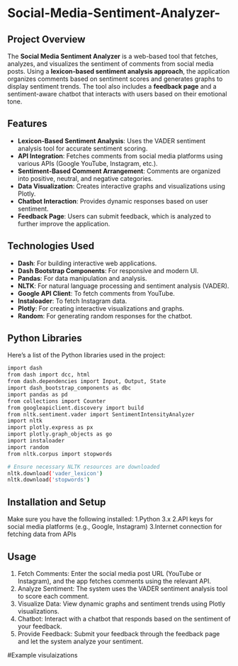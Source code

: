 # Social-Media-Sentiment-Analyzer-

## Project Overview

The **Social Media Sentiment Analyzer** is a web-based tool that fetches, analyzes, and visualizes the sentiment of comments from social media posts. Using a **lexicon-based sentiment analysis approach**, the application organizes comments based on sentiment scores and generates graphs to display sentiment trends. The tool also includes a **feedback page** and a sentiment-aware chatbot that interacts with users based on their emotional tone.

## Features

- **Lexicon-Based Sentiment Analysis**: Uses the VADER sentiment analysis tool for accurate sentiment scoring.
- **API Integration**: Fetches comments from social media platforms using various APIs (Google YouTube, Instagram, etc.).
- **Sentiment-Based Comment Arrangement**: Comments are organized into positive, neutral, and negative categories.
- **Data Visualization**: Creates interactive graphs and visualizations using Plotly.
- **Chatbot Interaction**: Provides dynamic responses based on user sentiment.
- **Feedback Page**: Users can submit feedback, which is analyzed to further improve the application.

## Technologies Used

- **Dash**: For building interactive web applications.
- **Dash Bootstrap Components**: For responsive and modern UI.
- **Pandas**: For data manipulation and analysis.
- **NLTK**: For natural language processing and sentiment analysis (VADER).
- **Google API Client**: To fetch comments from YouTube.
- **Instaloader**: To fetch Instagram data.
- **Plotly**: For creating interactive visualizations and graphs.
- **Random**: For generating random responses for the chatbot.

## Python Libraries

Here’s a list of the Python libraries used in the project:

```bash
import dash
from dash import dcc, html
from dash.dependencies import Input, Output, State
import dash_bootstrap_components as dbc
import pandas as pd
from collections import Counter
from googleapiclient.discovery import build
from nltk.sentiment.vader import SentimentIntensityAnalyzer
import nltk
import plotly.express as px
import plotly.graph_objects as go
import instaloader
import random
from nltk.corpus import stopwords

# Ensure necessary NLTK resources are downloaded
nltk.download('vader_lexicon')
nltk.download('stopwords')
```
## Installation and Setup

Make sure you have the following installed:
  1.Python 3.x
  2.API keys for social media platforms (e.g., Google, Instagram)
  3.Internet connection for fetching data from APIs

## Usage
1. Fetch Comments: Enter the social media post URL (YouTube or Instagram), and the app fetches comments using the relevant API.
2. Analyze Sentiment: The system uses the VADER sentiment analysis tool to score each comment.
3. Visualize Data: View dynamic graphs and sentiment trends using Plotly visualizations.
4. Chatbot: Interact with a chatbot that responds based on the sentiment of your feedback.
5. Provide Feedback: Submit your feedback through the feedback page and let the system analyze your sentiment.

#Example visulaizations

